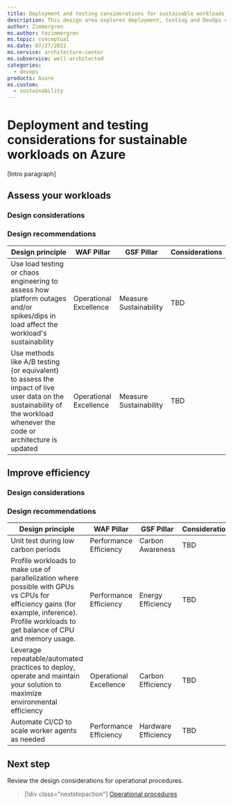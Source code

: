 ```yaml
---
title: Deployment and testing considerations for sustainable workloads on Azure
description: This design area explores deployment, testing and DevOps considerations for sustainable workloads on Azure.
author: Zimmergren
ms.author: tozimmergren
ms.topic: conceptual
ms.date: 07/27/2022
ms.service: architecture-center
ms.subservice: well-architected
categories: 
  - devops
products: Azure
ms.custom:
  - sustainability
---
```


# Deployment and testing considerations for sustainable workloads on Azure

[Intro paragraph]

## Assess your workloads

### Design considerations

### Design recommendations

|Design principle|WAF Pillar|GSF Pillar|Considerations|
|---|---|---|---|
|Use load testing or chaos engineering to assess how platform outages and/or spikes/dips in load affect the workload's sustainability|Operational Excellence|Measure Sustainability|TBD|
|Use methods like A/B testing (or equivalent) to assess the impact of live user data on the sustainability of the workload whenever the code or architecture is updated|Operational Excellence|Measure Sustainability|TBD|

## Improve efficiency

### Design considerations

### Design recommendations

|Design principle|WAF Pillar|GSF Pillar|Considerations|
|---|---|---|---|
|Unit test during low carbon periods|Performance Efficiency|Carbon Awareness|TBD|
|Profile workloads to make use of parallelization where possible with GPUs vs CPUs for efficiency gains (for example, inference). Profile workloads to get balance of CPU and memory usage.|Performance Efficiency|Energy Efficiency|TBD|
|Leverage repeatable/automated practices to deploy, operate and maintain your solution to maximize environmental efficiency|Operational Excellence|Carbon Efficiency|TBD|
|Automate CI/CD to scale worker agents as needed|Performance Efficiency|Hardware Efficiency|TBD|

## Next step

Review the design considerations for operational procedures.

> [!div class="nextstepaction"]
> [Operational procedures](sustainability-operational-procedures.md)